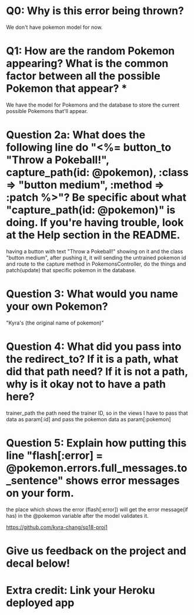 # Q0: Why is this error being thrown?
We don't have pokemon model for now.

# Q1: How are the random Pokemon appearing? What is the common factor between all the possible Pokemon that appear? *
We have the model for Pokemons and the database to store the current possible Pokemons that'll appear.

# Question 2a: What does the following line do "<%= button_to "Throw a Pokeball!", capture_path(id: @pokemon), :class => "button medium", :method => :patch %>"? Be specific about what "capture_path(id: @pokemon)" is doing. If you're having trouble, look at the Help section in the README.
having a button with text "Throw a Pokeball!" showing on it and the class "button medium", after pushing it, it will sending the untrained pokemon id and route to the capture method in PokemonsController, do the things and patch(update) that specific pokemon in the database.

# Question 3: What would you name your own Pokemon?
"Kyra's (the original name of pokemon)"

# Question 4: What did you pass into the redirect_to? If it is a path, what did that path need? If it is not a path, why is it okay not to have a path here?
trainer_path
the path need the trainer ID, so in the views I have to pass that data as param[:id] and pass the pokemon data as param[:pokemon]

# Question 5: Explain how putting this line "flash[:error] = @pokemon.errors.full_messages.to_sentence" shows error messages on your form.
the place which shows the error (flash[:error]) will get the error message(if has) in the @pokemon variable after the model validates it.

https://github.com/kyra-chang/sp18-proj1

# Give us feedback on the project and decal below!

# Extra credit: Link your Heroku deployed app
